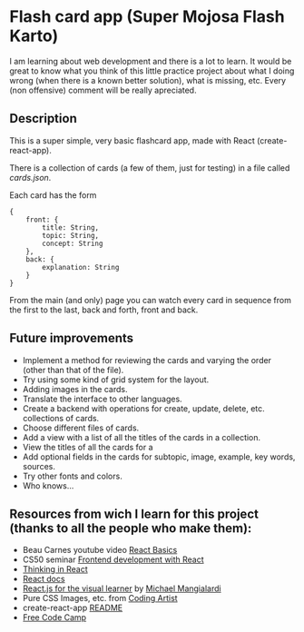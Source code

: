 # Flash card app (Super Mojosa Flash Karto)

I am learning about web development and there is a lot to learn. It would be great to know what you think of this little practice project about what I doing wrong (when there is a known better solution), what is missing, etc. Every (non offensive) comment will be really apreciated.

## Description
This is a super simple, very basic flashcard app, made with React (create-react-app).

There is a collection of cards (a few of them, just for testing) in a file called *cards.json*.

Each card has the form

    {
    	front: {
    		title: String,
    		topic: String,
    		concept: String
    	},
    	back: {
    		explanation: String
    	}
    }

From the main (and only) page you can watch every card in sequence from the first to the last, back and forth, front and back.

## Future improvements

- Implement a method for reviewing the cards and varying the order (other than that of the file).
- Try using some kind of grid system for the layout.
- Adding images in the cards.
- Translate the interface to other languages.
- Create a backend with operations for create, update, delete, etc. collections of cards.
- Choose different files of cards.
- Add a view with a list of all the titles of the cards in a collection.
- View the titles of all the cards for a
- Add optional fields in the cards for subtopic, image, example, key words, sources.
- Try other fonts and colors.
- Who knows...

## Resources from wich I learn for this project (thanks to all the people who make them):

- Beau Carnes youtube video [React Basics](https://www.youtube.com/watch?v=QqLkkBKVDyM&list=PLWKjhJtqVAbmoiNlqLJg1gxEjEuKHHcn_&index=45)
- CS50 seminar [Frontend development with React](https://www.youtube.com/embed/3HMtarQAt3A?autoplay=1&rel=0)
- [Thinking in React](https://facebook.github.io/react/docs/thinking-in-react.html)
- [React docs](https://facebook.github.io/react/docs/hello-world.html)
- [React.js for the visual learner](https://medium.com/coding-artist/react-js-for-the-visual-learner-chapter-1-what-is-this-all-about-a0d28cfd33c6) by [Michael Mangialardi](https://medium.com/@michaelmangial1)
- Pure CSS Images, etc. from [Coding Artist](https://medium.com/coding-artist/)
- create-react-app [README](https://github.com/facebookincubator/create-react-app/blob/master/packages/react-scripts/template/README.md)
- [Free Code Camp](https://freecodecamp.org)
